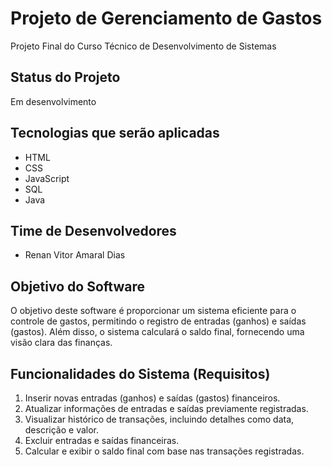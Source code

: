 # Projeto de Gerenciamento de Gastos
Projeto Final do Curso Técnico de Desenvolvimento de Sistemas

## Status do Projeto
Em desenvolvimento

## Tecnologias que serão aplicadas
- HTML
- CSS
- JavaScript
- SQL
- Java

## Time de Desenvolvedores
- Renan Vitor Amaral Dias

## Objetivo do Software
O objetivo deste software é proporcionar um sistema eficiente para o controle de gastos, permitindo o registro de entradas (ganhos) e saídas (gastos). Além disso, o sistema calculará o saldo final, fornecendo uma visão clara das finanças. 

## Funcionalidades do Sistema (Requisitos)
1. Inserir novas entradas (ganhos) e saídas (gastos) financeiros.
2. Atualizar informações de entradas e saídas previamente registradas.
3. Visualizar histórico de transações, incluindo detalhes como data, descrição e valor.
4. Excluir entradas e saídas financeiras.
5. Calcular e exibir o saldo final com base nas transações registradas.
